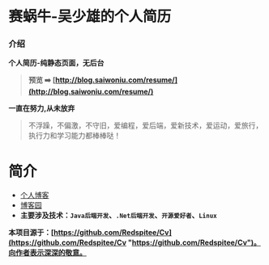 # 赛蜗牛-吴少雄的个人简历

### 介绍
**个人简历-纯静态页面，无后台**

> **预览 ➡️ [http://blog.saiwoniu.com/resume/](http://blog.saiwoniu.com/resume/)**

**一直在努力,从未放弃**
> 不浮躁，不偏激，不守旧，爱编程，爱后端，爱新技术，爱运动，爱旅行，执行力和学习能力都棒棒哒！

# 简介
- [个人博客](https://blog.saiwoniu.com)
- [博客园](https://www.cnblogs.com/iwsx/)
- **主要涉及技术：`Java后端开发`、`.Net后端开发`、`开源爱好者`、`Linux`**


**本项目源于：[https://github.com/Redspitee/Cv](https://github.com/Redspitee/Cv "https://github.com/Redspitee/Cv")。向作者表示深深的敬意。**